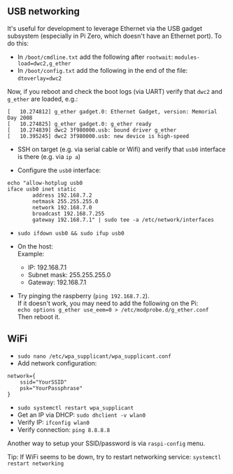 ## USB networking

It's useful for development to leverage Ethernet via the USB gadget subsystem (especially in Pi Zero, which doesn't have an Ethernet port).
To do this:

- In `/boot/cmdline.txt` add the following after `rootwait`: `modules-load=dwc2,g_ether`
- In `/boot/config.txt` add the following in the end of the file: `dtoverlay=dwc2`

Now, if you reboot and check the boot logs (via UART) verify that `dwc2` and `g_ether` are loaded, e.g.:

```
[   10.274812] g_ether gadget.0: Ethernet Gadget, version: Memorial Day 2008
[   10.274825] g_ether gadget.0: g_ether ready
[   10.274839] dwc2 3f980000.usb: bound driver g_ether
[   10.395245] dwc2 3f980000.usb: new device is high-speed
```

- SSH on target (e.g. via serial cable or Wifi) and verify that `usb0` interface is there (e.g. via `ip a`)

- Configure the `usb0` interface:
```
echo "allow-hotplug usb0
iface usb0 inet static
        address 192.168.7.2
        netmask 255.255.255.0
        network 192.168.7.0
        broadcast 192.168.7.255
        gateway 192.168.7.1" | sudo tee -a /etc/network/interfaces
```

- `sudo ifdown usb0 && sudo ifup usb0`

- On the host:  
Example:
    - IP: 192.168.7.1
    - Subnet mask: 255.255.255.0
    - Gateway: 192.168.7.1

- Try pinging the raspberry (`ping 192.168.7.2`).  
If it doesn't work, you may need to add the following on the Pi:  
`echo options g_ether use_eem=0 > /etc/modprobe.d/g_ether.conf`  
Then reboot it.


## WiFi

- `sudo nano /etc/wpa_supplicant/wpa_supplicant.conf`
- Add network configuration:
```
network={
    ssid="YourSSID"
    psk="YourPassphrase"
}
```
- `sudo systemctl restart wpa_supplicant`
- Get an IP via DHCP: `sudo dhclient -v wlan0`
- Verify IP: `ifconfig wlan0`
- Verify connection: `ping 8.8.8.8`

Another way to setup your SSID/password is via `raspi-config` menu.

Tip: If WiFi seems to be down, try to restart networking service: `systemctl restart networking`
